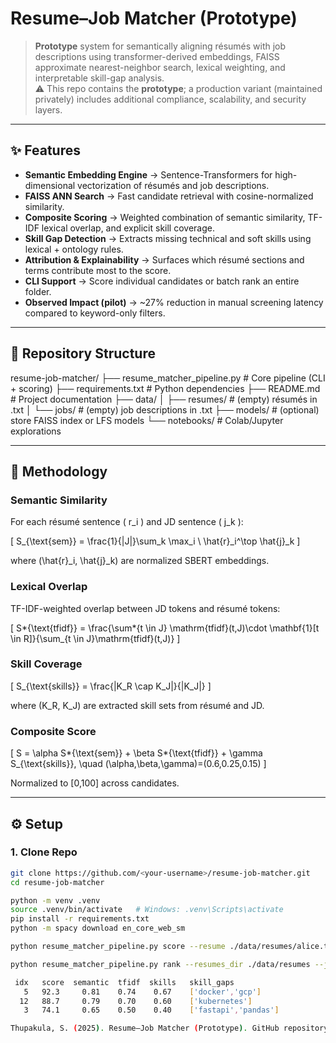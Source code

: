 # Resume–Job Matcher (Prototype)

> **Prototype** system for semantically aligning résumés with job descriptions using transformer-derived embeddings, FAISS approximate nearest-neighbor search, lexical weighting, and interpretable skill-gap analysis.  
> ⚠️ This repo contains the **prototype**; a production variant (maintained privately) includes additional compliance, scalability, and security layers.

---

## ✨ Features

- **Semantic Embedding Engine** → Sentence-Transformers for high-dimensional vectorization of résumés and job descriptions.
- **FAISS ANN Search** → Fast candidate retrieval with cosine-normalized similarity.
- **Composite Scoring** → Weighted combination of semantic similarity, TF-IDF lexical overlap, and explicit skill coverage.
- **Skill Gap Detection** → Extracts missing technical and soft skills using lexical + ontology rules.
- **Attribution & Explainability** → Surfaces which résumé sections and terms contribute most to the score.
- **CLI Support** → Score individual candidates or batch rank an entire folder.
- **Observed Impact (pilot)** → ~27% reduction in manual screening latency compared to keyword-only filters.

---

## 📂 Repository Structure

resume-job-matcher/
├── resume_matcher_pipeline.py # Core pipeline (CLI + scoring)
├── requirements.txt # Python dependencies
├── README.md # Project documentation
├── data/
│ ├── resumes/ # (empty) résumés in .txt
│ └── jobs/ # (empty) job descriptions in .txt
├── models/ # (optional) store FAISS index or LFS models
└── notebooks/ # Colab/Jupyter explorations

---

## 🧠 Methodology

### Semantic Similarity

For each résumé sentence \( r_i \) and JD sentence \( j_k \):

\[
S\_{\text{sem}} = \frac{1}{|J|}\sum_k \max_i \ \hat{r}\_i^\top \hat{j}\_k
\]

where \(\hat{r}\_i, \hat{j}\_k\) are normalized SBERT embeddings.

### Lexical Overlap

TF-IDF-weighted overlap between JD tokens and résumé tokens:

\[
S*{\text{tfidf}} = \frac{\sum*{t \in J} \mathrm{tfidf}(t,J)\cdot \mathbf{1}[t \in R]}{\sum\_{t \in J}\mathrm{tfidf}(t,J)}
\]

### Skill Coverage

\[
S\_{\text{skills}} = \frac{|K_R \cap K_J|}{|K_J|}
\]

where \(K_R, K_J\) are extracted skill sets from résumé and JD.

### Composite Score

\[
S = \alpha S*{\text{sem}} + \beta S*{\text{tfidf}} + \gamma S\_{\text{skills}}, \quad (\alpha,\beta,\gamma)=(0.6,0.25,0.15)
\]

Normalized to [0,100] across candidates.

---

## ⚙️ Setup

### 1. Clone Repo

```bash
git clone https://github.com/<your-username>/resume-job-matcher.git
cd resume-job-matcher

python -m venv .venv
source .venv/bin/activate   # Windows: .venv\Scripts\activate
pip install -r requirements.txt
python -m spacy download en_core_web_sm

python resume_matcher_pipeline.py score --resume ./data/resumes/alice.txt --jd ./data/jobs/ml_engineer.txt

python resume_matcher_pipeline.py rank --resumes_dir ./data/resumes --jd_path ./data/jobs/ml_engineer.txt --out_csv results.csv

 idx   score  semantic  tfidf  skills   skill_gaps
   5   92.3     0.81    0.74    0.67    ['docker','gcp']
  12   88.7     0.79    0.70    0.60    ['kubernetes']
   3   74.1     0.65    0.50    0.40    ['fastapi','pandas']

Thupakula, S. (2025). Resume–Job Matcher (Prototype). GitHub repository.
```
